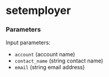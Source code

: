 <h1 class="contract">setemployer</h1>

### Parameters

Input parameters:

* `account` (account name)
* `contact_name` (string contact name)
* `email` (string email address)

